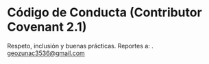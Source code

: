 
# Código de Conducta (Contributor Covenant 2.1)

Respeto, inclusión y buenas prácticas. Reportes a: <Genaro Carrasco Ozuna>.
<geozunac3536@gmail.com>